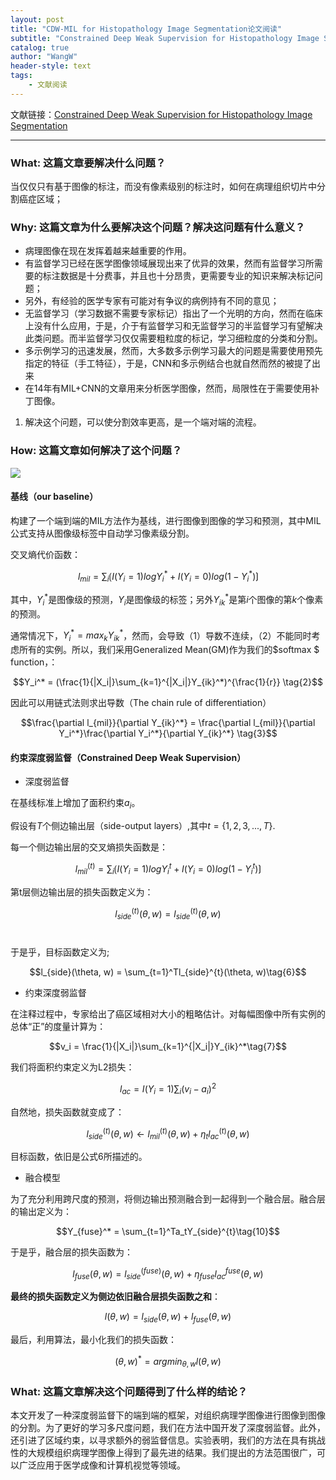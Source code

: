 ```yaml
---
layout: post
title: "CDW-MIL for Histopathology Image Segmentation论文阅读"
subtitle: "Constrained Deep Weak Supervision for Histopathology Image Segmentation"
catalog: true
author: "WangW"
header-style: text
tags: 
    - 文献阅读
---
```


文献链接：[Constrained Deep Weak Supervision for Histopathology Image Segmentation](https://arxiv.org/pdf/1701.00794.pdf)

---

### What: 这篇文章要解决什么问题？

当仅仅只有基于图像的标注，而没有像素级别的标注时，如何在病理组织切片中分割癌症区域；

<!--break-->

### Why: 这篇文章为什么要解决这个问题？解决这问题有什么意义？

- 病理图像在现在发挥着越来越重要的作用。
- 有监督学习已经在医学图像领域展现出来了优异的效果，然而有监督学习所需要的标注数据是十分费事，并且也十分昂贵，更需要专业的知识来解决标记问题；
- 另外，有经验的医学专家有可能对有争议的病例持有不同的意见；
- 无监督学习（学习数据不需要专家标记）指出了一个光明的方向，然而在临床上没有什么应用，于是，介于有监督学习和无监督学习的半监督学习有望解决此类问题。而半监督学习仅仅需要粗粒度的标记，学习细粒度的分类和分割。
- 多示例学习的迅速发展，然而，大多数多示例学习最大的问题是需要使用预先指定的特征（手工特征），于是，CNN和多示例结合也就自然而然的被提了出来
- 在14年有MIL+CNN的文章用来分析医学图像，然而，局限性在于需要使用补丁图像。

1. 解决这个问题，可以使分割效率更高，是一个端对端的流程。

### How: 这篇文章如何解决了这个问题？

![](https://github.com/ilikewind/Myblog/blob/master/img/in-post/2018-12/CNN%2BMIL%E6%A1%86%E6%9E%B6.png)

#### 基线（our baseline）

构建了一个端到端的MIL方法作为基线，进行图像到图像的学习和预测，其中MIL公式支持从图像级标签中自动学习像素级分割。

交叉熵代价函数：

$$l_{mil} =  \sum_{i} \lgroup I(Y_i=1)logY_i^* + I(Y_i=0)log(1-Y_i^*)\rgroup \tag{1} $$

其中，$Y_i^*$是图像级的预测，$Y_i$是图像级的标签；另外$Y_{ik}^*$是第$i$个图像的第$k$个像素的预测。

通常情况下，$Y_i^* = max_kY_{ik}^*$，然而，会导致（1）导数不连续，（2）不能同时考虑所有的实例。所以，我们采用Generalized Mean(GM)作为我们的$softmax $ function，：

$$Y_i^* = (\frac{1}{|X_i|}\sum_{k=1}^{|X_i|}Y_{ik}^*)^{\frac{1}{r}} \tag{2}$$

因此可以用链式法则求出导数（The chain rule of differentiation）

$$\frac{\partial l_{mil}}{\partial Y_{ik}^*} = \frac{\partial l_{mil}}{\partial Y_i^*}\frac{\partial Y_i^*}{\partial Y_{ik}^*} \tag{3}$$

#### 约束深度弱监督（Constrained Deep Weak Supervision）

- 深度弱监督

在基线标准上增加了面积约束$a_i$。

假设有$T$个侧边输出层（side-output layers）,其中$t=\{1, 2,3,...,T\}$.

每一个侧边输出层的交叉熵损失函数是：

$$l_{mil}^{(t)} =  \sum_{i} \lgroup I(Y_i=1)logY_i^t + I(Y_i=0)log(1-Y_i^t)\rgroup\tag{4}$$

第t层侧边输出层的损失函数定义为：

$$l_{side}^{(t)}(\theta, w) = l_{side}^{(t)}(\theta, w)\tag{5}$$ 

于是乎，目标函数定义为;

$$l_{side}(\theta, w) = \sum_{t=1}^Tl_{side}^{t}(\theta, w)\tag{6}$$

- 约束深度弱监督

在注释过程中，专家给出了癌区域相对大小的粗略估计。对每幅图像中所有实例的总体“正”的度量计算为：

$$v_i = \frac{1}{|X_i|}\sum_{k=1}^{|X_i|}Y_{ik}^*\tag{7}$$

我们将面积约束定义为L2损失：

$$l_{ac}=I(Y_i=1)\sum_i(v_i - a_i)^2\tag{8}$$

自然地，损失函数就变成了：

$$l_{side}^{(t)}(\theta, w) \leftarrow l_{mil}^{(t)}(\theta, w) +  \eta_tl_{ac}^{(t)}(\theta, w)\tag{9}$$

目标函数，依旧是公式6所描述的。

- 融合模型

为了充分利用跨尺度的预测，将侧边输出预测融合到一起得到一个融合层。融合层的输出定义为：

$$Y_{fuse}^* = \sum_{t=1}^Ta_tY_{side}^{t}\tag{10}$$

于是乎，融合层的损失函数为：

$$l_{fuse}(\theta,w)=l_{side}^{(fuse)}(\theta, w)+\eta_{fuse}l_{ac}^{fuse}(\theta, w)\tag{11}$$

**最终的损失函数定义为侧边依旧融合层损失函数之和**：

$$l(\theta, w)=l_{side}(\theta, w)+l_{fuse}(\theta,w)\tag{12}$$

最后，利用算法，最小化我们的损失函数：

$$(\theta, w)^* = argmin_{\theta,w}l(\theta,w)\tag{13}$$

### What: 这篇文章解决这个问题得到了什么样的结论？

本文开发了一种深度弱监督下的端到端的框架，对组织病理学图像进行图像到图像的分割。为了更好的学习多尺度问题，我们在方法中国开发了深度弱监督。此外，还引进了区域约束，以寻求额外的弱监督信息。实验表明，我们的方法在具有挑战性的大规模组织病理学图像上得到了最先进的结果。我们提出的方法范围很广，可以广泛应用于医学成像和计算机视觉等领域。
